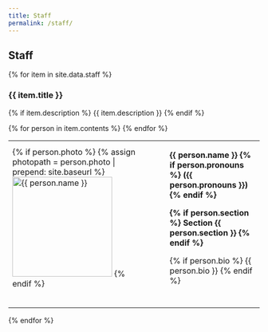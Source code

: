 ```yaml
---
title: Staff
permalink: /staff/
---
```

<!-- see also: _data/staff.yml and images/staff/ -->
    
## Staff

{% for item in site.data.staff %}

<h3>{{ item.title }}</h3>

{% if item.description %}
{{ item.description }}
{% endif %}

<table>
  {% for person in item.contents %}
  <tr>
    <td>
      {% if person.photo %}
        {% assign photopath = person.photo | prepend: site.baseurl %}
        <img src="{{ photopath }}"
             alt="{{ person.name }}" width="200"/>
      {% endif %}
    </td>
    <td width="25"></td>
    <td>
      <p><b>
          {{ person.name }}
          {% if person.pronouns %}
              ({{ person.pronouns }})
          {% endif %}
      </b></p>
      <p><b>
          {% if person.section %}
              Section {{ person.section }}
          {% endif %}
      </b></p>
      <p>
        {% if person.bio %}
        {{ person.bio }}
        {% endif %}
      </p>
    </td>
  </tr>
  <tr height="25"></tr>
  {% endfor %}
</table>

{% endfor %}
